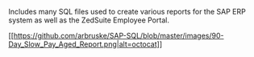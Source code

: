 Includes many SQL files used to create various reports for the SAP ERP system as well as the ZedSuite Employee Portal.

[[https://github.com/arbruske/SAP-SQL/blob/master/images/90-Day_Slow_Pay_Aged_Report.png|alt=octocat]]
